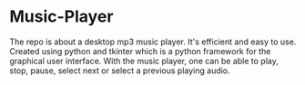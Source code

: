 # Music-Player
The repo is about a desktop mp3 music player. It's efficient and easy to use. Created using python and tkinter which is a python framework for the graphical user interface. With the music player, one can be able to play, stop, pause, select next or select a previous playing audio.
